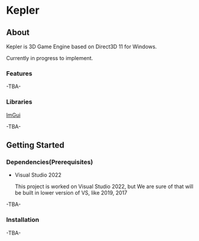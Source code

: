# Kepler

## About

Kepler is 3D Game Engine based on Direct3D 11 for Windows.

Currently in progress to implement.

### Features

-TBA-

### Libraries

[ImGui](https://github.com/ocournut/imgui)

-TBA-

## Getting Started

### Dependencies(Prerequisites)

* Visual Studio 2022

  This project is worked on Visual Studio 2022, but We are sure of that will be built in lower version of VS, like 2019, 2017 

-TBA-

### Installation

-TBA-

